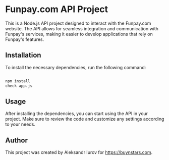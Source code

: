 # Funpay.com API Project

This is a Node.js API project designed to interact with the Funpay.com website. The API allows for seamless integration and communication with Funpay's services, making it easier to develop applications that rely on Funpay's features.

## Installation

To install the necessary dependencies, run the following command:

```bash

npm install
check app.js

```



## Usage
After installing the dependencies, you can start using the API in your project. Make sure to review the code and customize any settings according to your needs.

## Author
This project was created by Aleksandr Iurov for https://buynstars.com.
